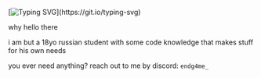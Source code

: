[![Typing SVG](https://readme-typing-svg.demolab.com/?lines=Hmmm...;Hmmm?;Hmmm!)](https://git.io/typing-svg)

why hello there

i am but a 18yo russian student with some code knowledge that makes stuff for his own needs

you ever need anything? reach out to me by discord: `endg4me_`
